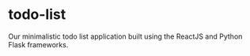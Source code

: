 # todo-list
Our minimalistic todo list application built using the ReactJS and Python Flask frameworks.
